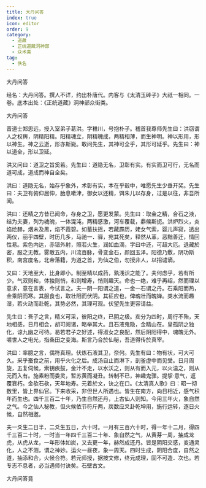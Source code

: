 ```yaml
---
title: 大丹问答
index: true
icon: editor
order: 9
category:
  - 道藏
  - 正统道藏洞神部
  - 众术类
tag:
  - 佚名
---
```


大丹问答  

经名：大丹问答。撰人不详，约出朴唐代。内客与《太清玉砖子》大祇一相同。一卷。底本出处：《正统道藏》洞神部众街类。  

大丹问答  

晋道士郑思远，授入室弟子葛洪。字稚川，号抱朴子。稽首我尊师先生曰：洪窃谓人之权舆，阴精阳精。阳精魂立，阴精魄成，两精相薄，而生神明。神以形用，形以神生。神之云逝，形亦斯毙。敢问先生，其神可全乎，其形可延乎。先生曰：神以道全，形以卫延。  

洪又问曰：道卫之旨奚若。先生曰：道隐无名，卫彰有实。有实而卫可行，无名而道可成，道成而神自全矣。  

洪曰：道隐无名，始存乎象外，术彰有实，本在乎毂中，唯愿先生少垂开奖。先生曰：夫卫有俯仰屈伸，胎息嗽津，御女以还精，饵朱儿以存身，过是以往，非吾所闻。  

洪曰：还精之方昔已闻命，存身之卫，愿更发蒙。先生曰：取金之精，合石之液，结为夫妻，列为魂魄，一体混沌，两精感激，河车覆载，鼎候斯扼。洪炉烈火，炎焰烩赫，烟未及黑，焰不霞碧。如蓄扶摇，若藏霹历，姥女气索，婴儿声寂，透出两仪，丽乎四壁，时历几多，马驰一．驿，宛其死矣，释然从革，恶黜善迁，情回性易。紫色内达，赤错外射，照若火生，润如血滴，字曰中还，可超大厄。退藏於密，服之无教。雾散五内，川流百脉，骨变金石，颜回玉泽。阳德乃敷，阴功斯积，南宫度名，北帝落籍，为道之首，为仙之伯，勿授非人，以招谴谪。  

又曰：天地至大，比身即小。制至精以成药，孰浅识之能了。夫何虑乎，若有所少。气双则和，体独则悄，和则增寿，悄则趣天。命也一绝，难乎再绍，然而理以意求，意在言表，今试言之。夫一阴一阳谓之道，一金一石谓之丹。石乘阳而热，金乘阴而寒。其服食也，取壮阳而伏阴。其征应也，俾魂壮而魄婵。类水流而趣湿，若火动而赴乾，其势必然，其理可观。伏望先生更容请益。  

先生曰：吾子之言，精义可采，彼阳之终，已阴之极。亥分为四时，周行不殆，天地相感，日月相会，胡可阙诸，略举其大。且石液鬼隐，金精山在。皇孤阴之独化，谅九幽之可待。曷若君子之好述，得淑女之良配，然后阴阳得中，魂魄无外。嗟世人之电光，指桑田之变海。斯言乃合於仙秘，吾道得传於真宰。  

洪曰：率臆之言，偶符真理。伏炼石液其卫，奈何。先生有曰：物有状，可大可久。采乎蚕食之前，用乎火化之后。成汤自止而淋下，剖釜虚中而见受。日月周旋，五复伺候，索钥疾鼓，金汁不走，以水沃之，则从有而入元，以火温之，则从元而入有。施素粉而委灵，暂苏黄而凝丑。转制不已，神趣鬼骤。提挈·意气，返覆衰朽。金欤石欤，天年地寿。元着於文，诀之在口。《太清真人歌》曰：昭一彻数里，皆上界仙官。下来收采，非但世人所遇也。皆生在南方，向日相近，感气积年而生也。四千三百二十年，乃生自然还丹，上古仙人则知。今用三年火，象自然之气。今之仙人秘教，但火候依节符斤两，炭数应爻卦乾坤用，施行运转，逐日火候，自然相邀。  

夫一爻生二日半，二爻生五日，六十时。一月有三百六十时，得一年十二月，得四千三百二十时，一时当一年四千三百二十年、象自然之气，从黄芽一周，抽成龙虎，从虎从龙，一年形体如炭，又去更一年，赫然成还丹。皆是阴阳交感，变通灵化，人之不测，谓之神妙。运火一昼夜，象一周天。四时生成，阴阳合度，自然之道，抽添和合，火候合符。若元师授，据按文修，终元成理，固不可造．次也。若专志不息者，必当遇师付诀矣。石壁古文。  

大丹问答竟  
